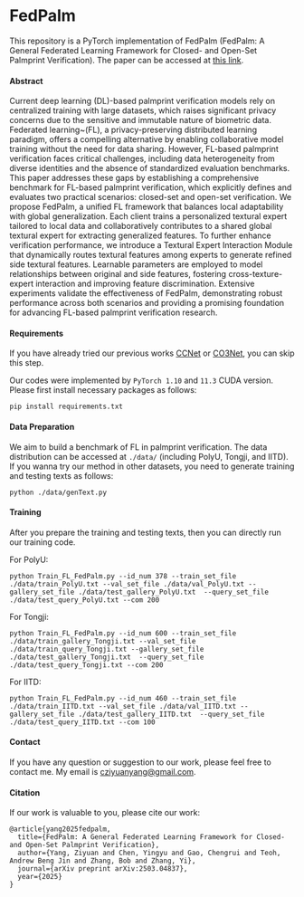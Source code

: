 # FedPalm

This repository is a PyTorch implementation of FedPalm (FedPalm: A General Federated Learning Framework for Closed- and Open-Set Palmprint Verification). The paper can be accessed at [this link](https://arxiv.org/abs/2503.04837). 

#### Abstract
Current deep learning (DL)-based palmprint verification models rely on centralized training with large datasets, which raises significant privacy concerns due to the sensitive and immutable nature of biometric data. Federated learning~(FL), a privacy-preserving distributed learning paradigm, offers a compelling alternative by enabling collaborative model training without the need for data sharing. However, FL-based palmprint verification faces critical challenges, including data heterogeneity from diverse identities and the absence of standardized evaluation benchmarks. This paper addresses these gaps by establishing a comprehensive benchmark for FL-based palmprint verification, which explicitly defines and evaluates two practical scenarios: closed-set and open-set verification. We propose FedPalm, a unified FL framework that balances local adaptability with global generalization. Each client trains a personalized textural expert tailored to local data and collaboratively contributes to a shared global textural expert for extracting generalized features. To further enhance verification performance, we introduce a Textural Expert Interaction Module that dynamically routes textural features among experts to generate refined side textural features. Learnable parameters are employed to model relationships between original and side features, fostering cross-texture-expert interaction and improving feature discrimination. Extensive experiments validate the effectiveness of FedPalm, demonstrating robust performance across both scenarios and providing a promising foundation for advancing FL-based palmprint verification research. 

#### Requirements

If you have already tried our previous works [CCNet](https://github.com/Zi-YuanYang/CCNet) or [CO3Net](https://github.com/Zi-YuanYang/CO3Net), you can skip this step.

Our codes were implemented by ```PyTorch 1.10``` and ```11.3``` CUDA version. Please first install necessary packages as follows:

```
pip install requirements.txt
```

#### Data Preparation
We aim to build a benchmark of FL in palmprint verification. The data distribution can be accessed at ``./data/`` (including PolyU, Tongji, and IITD). If you wanna try our method in other datasets, you need to generate training and testing texts as follows:

```
python ./data/genText.py
```

#### Training
After you prepare the training and testing texts, then you can directly run our training code. 

For PolyU:
```
python Train_FL_FedPalm.py --id_num 378 --train_set_file ./data/train_PolyU.txt --val_set_file ./data/val_PolyU.txt --gallery_set_file ./data/test_gallery_PolyU.txt  --query_set_file ./data/test_query_PolyU.txt --com 200
```

For Tongji:
```
python Train_FL_FedPalm.py --id_num 600 --train_set_file ./data/train_gallery_Tongji.txt --val_set_file ./data/train_query_Tongji.txt --gallery_set_file ./data/test_gallery_Tongji.txt  --query_set_file ./data/test_query_Tongji.txt --com 200
```

For IITD:
```
python Train_FL_FedPalm.py --id_num 460 --train_set_file ./data/train_IITD.txt --val_set_file ./data/val_IITD.txt --gallery_set_file ./data/test_gallery_IITD.txt  --query_set_file ./data/test_query_IITD.txt --com 100
```

#### Contact
If you have any question or suggestion to our work, please feel free to contact me. My email is cziyuanyang@gmail.com.

#### Citation
If our work is valuable to you, please cite our work:
```
@article{yang2025fedpalm,
  title={FedPalm: A General Federated Learning Framework for Closed-and Open-Set Palmprint Verification},
  author={Yang, Ziyuan and Chen, Yingyu and Gao, Chengrui and Teoh, Andrew Beng Jin and Zhang, Bob and Zhang, Yi},
  journal={arXiv preprint arXiv:2503.04837},
  year={2025}
}
```
